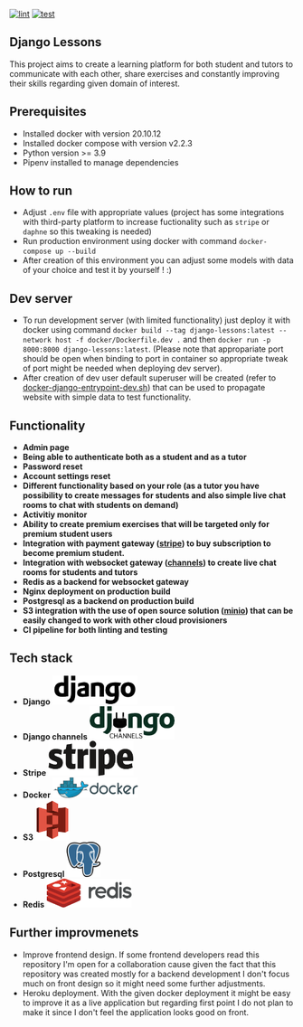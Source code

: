 [![lint](https://github.com/Latterlig96/django-lessons/actions/workflows/lint.yml/badge.svg)](https://github.com/Latterlig96/django-lessons/actions/workflows/lint.yml)
[![test](https://github.com/Latterlig96/django-lessons/actions/workflows/test.yml/badge.svg)](https://github.com/Latterlig96/django-lessons/actions/workflows/test.yml)

## **Django Lessons**

This project aims to create a learning platform for both student and tutors to communicate with each other, share exercises and constantly improving their skills regarding given domain of interest.

## Prerequisites
* Installed docker with version 20.10.12
* Installed docker compose with version v2.2.3
* Python version >= 3.9
* Pipenv installed to manage dependencies

## How to run
* Adjust `.env` file with appropriate values (project has some integrations with third-party platform to increase fuctionality such as `stripe` or `daphne` so this tweaking is needed)
* Run production environment using docker with command `docker-compose up --build`
* After creation of this environment you can adjust some models with data of your choice and test it by yourself ! :)

## Dev server
* To run development server (with limited functionality) just deploy it with docker using command `docker build --tag django-lessons:latest --network host -f docker/Dockerfile.dev .` and then `docker run -p 8000:8000 django-lessons:latest`. (Please note that appropariate port should be open when binding to port in container so appropriate tweak of port might be needed when deploying dev server).
* After creation of dev user default superuser will be created (refer to [docker-django-entrypoint-dev.sh](/scripts/docker-django-entrypoint-dev.sh)) that can be used to propagate website with simple data to test functionality.

## Functionality
* **Admin page**
* **Being able to authenticate both as a student and as a tutor**
* **Password reset**
* **Account settings reset** 
* **Different functionality based on your role (as a tutor you have possibility to create messages for students and also simple live chat rooms to chat with students on demand)**
* **Activitiy monitor**
* **Ability to create premium exercises that will be targeted only for premium student users**
* **Integration with payment gateway ([stripe](https://stripe.com/en-pl)) to buy subscription to become premium student.**
* **Integration with websocket gateway ([channels](https://channels.readthedocs.io/en/stable/)) to create live chat rooms for students and tutors**
* **Redis as a backend for websocket gateway**
* **Nginx deployment on production build**
* **Postgresql as a backend on production build**
* **S3 integration with the use of open source solution ([minio](https://min.io/hybrid-cloud-storage?utm_term=&utm_campaign=Multi+Cloud+1.0&utm_source=adwords&utm_medium=ppc&hsa_acc=8976569894&hsa_cam=13555764414&hsa_grp=124202627221&hsa_ad=546403830688&hsa_src=g&hsa_tgt=dsa-1426483338857&hsa_kw=&hsa_mt=&hsa_net=adwords&hsa_ver=3)) that can be easily changed to work with other cloud provisioners**
* **CI pipeline for both linting and testing**

## Tech stack
* **Django** <img src=".github/.idea/django.svg.png" width=150></img>
* **Django channels** <img src=".github/.idea/django_channels.webp" width=150>
* **Stripe** <img src=".github/.idea/stripe.svg" width=150>
* **Docker** <img src=".github/.idea/docker.svg.png" width=150>
* **S3** <img src=".github/.idea/s3.svg" width=60> 
* **Postgresql** <img src=".github/.idea/postgresql.svg.png" width=60>
* **Redis** <img src=".github/.idea/redis.svg.png" width=150>

## Further improvmenets

* Improve frontend design. If some frontend developers read this repository I'm open for a collaboration cause given the fact that this repository was created mostly for a backend development I don't focus much on front design so it might need some further adjustments.
* Heroku deployment. With the given docker deployment it might be easy to improve it as a live application but regarding first point I do not plan to make it since I don't feel the application looks good on front.